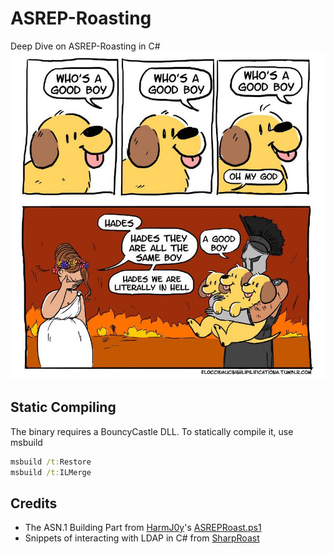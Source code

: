 # ASREP-Roasting
Deep Dive on ASREP-Roasting in C#
![Good Boi](goodboi.jpg)

## Static Compiling
The binary requires a BouncyCastle DLL. To statically compile it, use msbuild
```cmd
msbuild /t:Restore
msbuild /t:ILMerge
```

## Credits
- The ASN.1 Building Part from [HarmJ0y](https://twitter.com/harmj0y)'s [ASREPRoast.ps1](https://github.com/HarmJ0y/ASREPRoast/blob/master/ASREPRoast.ps1)
- Snippets of interacting with LDAP in C# from [SharpRoast](https://github.com/GhostPack/SharpRoast) 
